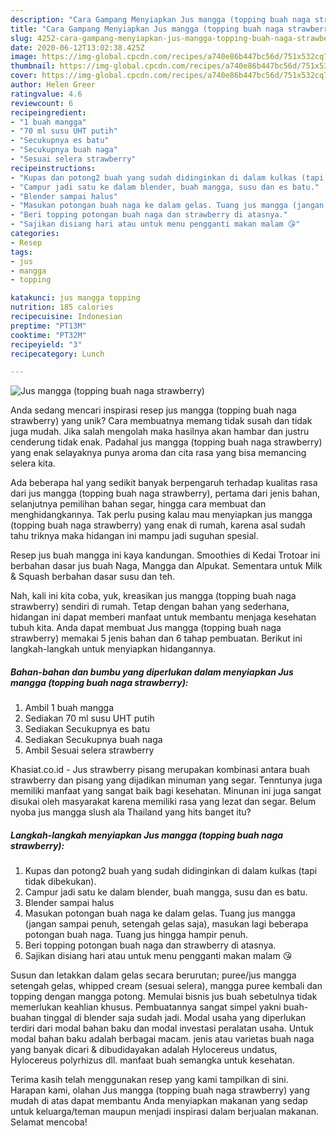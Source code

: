 ```yaml
---
description: "Cara Gampang Menyiapkan Jus mangga (topping buah naga strawberry), Sempurna"
title: "Cara Gampang Menyiapkan Jus mangga (topping buah naga strawberry), Sempurna"
slug: 4252-cara-gampang-menyiapkan-jus-mangga-topping-buah-naga-strawberry-sempurna
date: 2020-06-12T13:02:38.425Z
image: https://img-global.cpcdn.com/recipes/a740e86b447bc56d/751x532cq70/jus-mangga-topping-buah-naga-strawberry-foto-resep-utama.jpg
thumbnail: https://img-global.cpcdn.com/recipes/a740e86b447bc56d/751x532cq70/jus-mangga-topping-buah-naga-strawberry-foto-resep-utama.jpg
cover: https://img-global.cpcdn.com/recipes/a740e86b447bc56d/751x532cq70/jus-mangga-topping-buah-naga-strawberry-foto-resep-utama.jpg
author: Helen Greer
ratingvalue: 4.6
reviewcount: 6
recipeingredient:
- "1 buah mangga"
- "70 ml susu UHT putih"
- "Secukupnya es batu"
- "Secukupnya buah naga"
- "Sesuai selera strawberry"
recipeinstructions:
- "Kupas dan potong2 buah yang sudah didinginkan di dalam kulkas (tapi tidak dibekukan)."
- "Campur jadi satu ke dalam blender, buah mangga, susu dan es batu."
- "Blender sampai halus"
- "Masukan potongan buah naga ke dalam gelas. Tuang jus mangga (jangan sampai penuh, setengah gelas saja), masukan lagi beberapa potongan buah naga. Tuang jus hingga hampir penuh."
- "Beri topping potongan buah naga dan strawberry di atasnya."
- "Sajikan disiang hari atau untuk menu pengganti makan malam 😘"
categories:
- Resep
tags:
- jus
- mangga
- topping

katakunci: jus mangga topping 
nutrition: 185 calories
recipecuisine: Indonesian
preptime: "PT13M"
cooktime: "PT32M"
recipeyield: "3"
recipecategory: Lunch

---
```



![Jus mangga (topping buah naga strawberry)](https://img-global.cpcdn.com/recipes/a740e86b447bc56d/751x532cq70/jus-mangga-topping-buah-naga-strawberry-foto-resep-utama.jpg)

Anda sedang mencari inspirasi resep jus mangga (topping buah naga strawberry) yang unik? Cara membuatnya memang tidak susah dan tidak juga mudah. Jika salah mengolah maka hasilnya akan hambar dan justru cenderung tidak enak. Padahal jus mangga (topping buah naga strawberry) yang enak selayaknya punya aroma dan cita rasa yang bisa memancing selera kita.

Ada beberapa hal yang sedikit banyak berpengaruh terhadap kualitas rasa dari jus mangga (topping buah naga strawberry), pertama dari jenis bahan, selanjutnya pemilihan bahan segar, hingga cara membuat dan menghidangkannya. Tak perlu pusing kalau mau menyiapkan jus mangga (topping buah naga strawberry) yang enak di rumah, karena asal sudah tahu triknya maka hidangan ini mampu jadi suguhan spesial.

Resep jus buah mangga ini kaya kandungan. Smoothies di Kedai Trotoar ini berbahan dasar jus buah Naga, Mangga dan Alpukat. Sementara untuk Milk &amp; Squash berbahan dasar susu dan teh.


Nah, kali ini kita coba, yuk, kreasikan jus mangga (topping buah naga strawberry) sendiri di rumah. Tetap dengan bahan yang sederhana, hidangan ini dapat memberi manfaat untuk membantu menjaga kesehatan tubuh kita. Anda dapat membuat Jus mangga (topping buah naga strawberry) memakai 5 jenis bahan dan 6 tahap pembuatan. Berikut ini langkah-langkah untuk menyiapkan hidangannya.

<!--inarticleads1-->

##### Bahan-bahan dan bumbu yang diperlukan dalam menyiapkan Jus mangga (topping buah naga strawberry):

1. Ambil 1 buah mangga
1. Sediakan 70 ml susu UHT putih
1. Sediakan Secukupnya es batu
1. Sediakan Secukupnya buah naga
1. Ambil Sesuai selera strawberry


Khasiat.co.id - Jus strawberry pisang merupakan kombinasi antara buah strawberry dan pisang yang dijadikan minuman yang segar. Tenntunya juga memiliki manfaat yang sangat baik bagi kesehatan. Minunan ini juga sangat disukai oleh masyarakat karena memiliki rasa yang lezat dan segar. Belum nyoba jus mangga slush ala Thailand yang hits banget itu? 

<!--inarticleads2-->

##### Langkah-langkah menyiapkan Jus mangga (topping buah naga strawberry):

1. Kupas dan potong2 buah yang sudah didinginkan di dalam kulkas (tapi tidak dibekukan).
1. Campur jadi satu ke dalam blender, buah mangga, susu dan es batu.
1. Blender sampai halus
1. Masukan potongan buah naga ke dalam gelas. Tuang jus mangga (jangan sampai penuh, setengah gelas saja), masukan lagi beberapa potongan buah naga. Tuang jus hingga hampir penuh.
1. Beri topping potongan buah naga dan strawberry di atasnya.
1. Sajikan disiang hari atau untuk menu pengganti makan malam 😘


Susun dan letakkan dalam gelas secara berurutan; puree/jus mangga setengah gelas, whipped cream (sesuai selera), mangga puree kembali dan topping dengan mangga potong. Memulai bisnis jus buah sebetulnya tidak memerlukan keahlian khusus. Pembuatannya sangat simpel yakni buah-buahan tinggal di blender saja sudah jadi. Modal usaha yang diperlukan terdiri dari modal bahan baku dan modal investasi peralatan usaha. Untuk modal bahan baku adalah berbagai macam. jenis atau varietas buah naga yang banyak dicari &amp; dibudidayakan adalah Hylocereus undatus, Hylocereus polyrhizus dll. manfaat buah semangka untuk kesehatan. 

Terima kasih telah menggunakan resep yang kami tampilkan di sini. Harapan kami, olahan Jus mangga (topping buah naga strawberry) yang mudah di atas dapat membantu Anda menyiapkan makanan yang sedap untuk keluarga/teman maupun menjadi inspirasi dalam berjualan makanan. Selamat mencoba!
